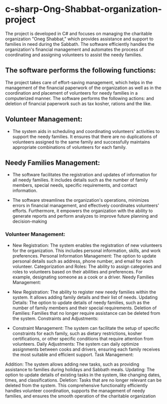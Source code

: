 # c-sharp-Ong-Shabbat-organization-project

The project is developed in C# and focuses on managing the charitable organization "Oneg Shabbat," which provides assistance and support to families in need during the Sabbath.
The software efficiently handles the organization's financial management and automates the process of coordinating and assigning volunteers to assist the needy families.
## The software performs the following functions:
The project takes care of effort-saving management, which helps in the management of the financial paperwork of the organization as well as in the coordination and placement of volunteers for needy families in a computerized manner.
The software performs the following actions:
and deletion of financial paperwork such as tax kosher, rations and the like.
## Volunteer Management:
* The system aids in scheduling and coordinating volunteers' activities to support the needy families. It ensures that there are no duplications of volunteers assigned to the same family and successfully maintains appropriate combinations of volunteers for each family.
## Needy Families Management:
* The software facilitates the registration and updates of information for all needy families. It includes details such as the number of family members, special needs, specific requirements, and contact information.

  
* The software streamlines the organization's operations, minimizes errors in financial management, and effectively coordinates volunteers' efforts. Furthermore,
   it empowers the organization with the ability to generate reports and perform analyzes to improve future planning and decision-making
### Volunteer Management:

* New Registration: The system enables the registration of new volunteers for the organization. This includes personal information, skills, and work preferences.
Personal Information Management: The option to update personal details such as address, phone number, and email for each volunteer.
Categorization and Roles: The ability to assign categories and roles to volunteers based on their abilities and preferences. For example, designating someone as a cook or a driver.
Needy Families Management:

* New Registration: The ability to register new needy families within the system. It allows adding family details and their list of needs.
Updating Details: The option to update details of needy families, such as the number of family members and their special requirements.
Deletion of Families: Families that no longer require assistance can be deleted from the system.
Constraints and Adjustments:

* Constraint Management: The system can facilitate the setup of specific constraints for each family, such as dietary restrictions, kosher certifications, or other specific conditions that require attention from volunteers.
Daily Adjustments: The system can daily optimize assignments between cooks and drivers, ensuring each family receives the most suitable and efficient support.
Task Management:

Addition: The system allows adding new tasks, such as providing assistance to families during holidays and Sabbath meals.
Updating: The option to update details of existing tasks in the system, like changing dates, times, and classifications.
Deletion: Tasks that are no longer relevant can be deleted from the system.
This comprehensive functionality efficiently handles volunteer coordination, supports the management of needy families, and ensures the smooth operation of the charitable organization
